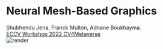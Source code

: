 # Neural Mesh-Based Graphics
Shubhendu Jena, Franck Multon, Adnane Boukhayma.<br/> 
[ECCV Workshop 2022 CV4Metaverse](https://arxiv.org/abs/2208.05785)<br/> 
![render](https://user-images.githubusercontent.com/12934176/186115183-14c9dcc6-92f7-456a-9835-fac225fd78eb.png)
